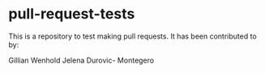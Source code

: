 # pull-request-tests

This is a repository to test making pull requests. It has been contributed to by:

Gillian Wenhold
Jelena Durovic- Montegero